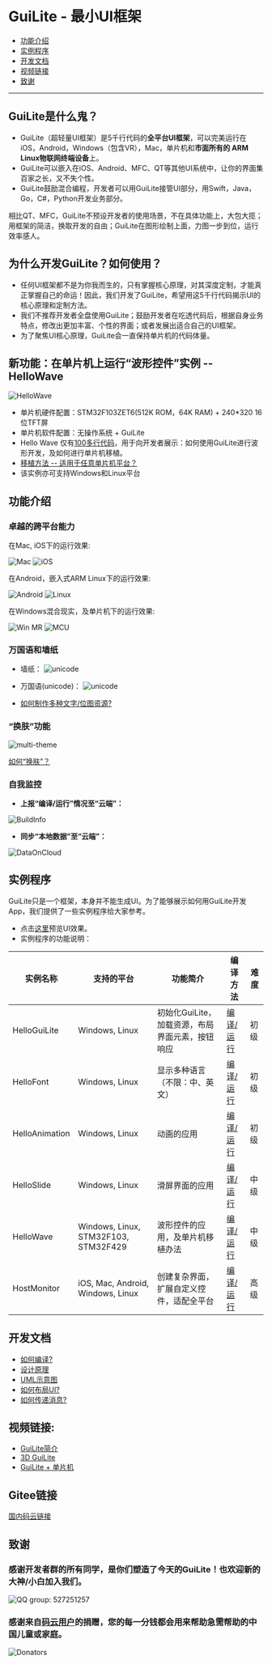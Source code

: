 # GuiLite - 最小UI框架
- [功能介绍](#功能介绍)
- [实例程序](#实例程序)
- [开发文档](#开发文档)
- [视频链接](#视频链接)
- [致谢](#致谢)
***
## GuiLite是什么鬼？
- GuiLite（超轻量UI框架）是5千行代码的**全平台UI框架**，可以完美运行在iOS，Android，Windows（包含VR），Mac，单片机和**市面所有的 ARM Linux物联网终端设备**上。
- GuiLite可以嵌入在iOS、Android、MFC、QT等其他UI系统中，让你的界面集百家之长，又不失个性。
- GuiLite鼓励混合编程，开发者可以用GuiLite接管UI部分，用Swift，Java，Go，C#，Python开发业务部分。

相比QT、MFC，GuiLite不预设开发者的使用场景，不在具体功能上，大包大揽；用框架的简洁，换取开发的自由；GuiLite在图形绘制上面，力图一步到位，运行效率感人。

## 为什么开发GuiLite？如何使用？
- 任何UI框架都不是为你我而生的，只有掌握核心原理，对其深度定制，才能真正掌握自己的命运！因此，我们开发了GuiLite，希望用这5千行代码揭示UI的核心原理和定制方法。
- 我们不推荐开发者全盘使用GuiLite；鼓励开发者在吃透代码后，根据自身业务特点，修改出更加丰富、个性的界面；或者发展出适合自己的UI框架。
- 为了聚焦UI核心原理，GuiLite会一直保持单片机的代码体量。

## 新功能：在单片机上运行“波形控件”实例 -- HelloWave
![HelloWave](HelloWave.gif)
- 单片机硬件配置：STM32F103ZET6(512K ROM，64K RAM) + 240*320 16位TFT屏
- 单片机软件配置：无操作系统 + GuiLite
- Hello Wave 仅有[100多行代码](https://github.com/idea4good/GuiLiteSamples/blob/master/HelloWave/UIcode/UIcode.cpp)，用于向开发者展示：如何使用GuiLite进行波形开发，及如何进行单片机移植。
- [移植方法 -- 适用于任意单片机平台？](https://github.com/idea4good/GuiLiteSamples/blob/master/HelloWave/README.md#How-to-port-on-any-MCU-)
- 该实例亦可支持Windows和Linux平台

## 功能介绍
### 卓越的跨平台能力
在Mac, iOS下的运行效果:

![Mac](Mac.gif) ![iOS](Ios.landscape.gif)

在Android，嵌入式ARM Linux下的运行效果:

![Android](Android.gif) ![Linux](Linux.gif)

在Windows混合现实，及单片机下的运行效果:

![Win MR](WinMR.gif) ![MCU](MCU.gif)

### 万国语和墙纸
- 墙纸：
![unicode](wallpaper.jpg)

- 万国语(unicode)：
![unicode](unicode.jpg)

- [如何制作多种文字/位图资源?](https://github.com/idea4good/GuiLiteToolkit)

### “换肤”功能
![multi-theme](multi-theme.png)

[如何“换肤”？](https://github.com/idea4good/GuiLiteSamples/blob/master/HostMonitor/SampleCode/source/resource/resource.cpp)

### 自我监控
- **上报“编译/运行”情况至“云端”：**

![BuildInfo](BuildInfo.png)

- **同步“本地数据”至“云端”：**

![DataOnCloud](data_on_cloud.png)

## 实例程序
GuiLite只是一个框架，本身并不能生成UI。为了能够展示如何用GuiLite开发App，我们提供了一些实例程序给大家参考。
- 点击[这里](https://github.com/idea4good/GuiLiteSamples)预览UI效果。
- 实例程序的功能说明：

| 实例名称 | 支持的平台 | 功能简介 | 编译方法 | 难度 |
| --- | --- | --- | --- | --- |
| HelloGuiLite | Windows, Linux | 初始化GuiLite，加载资源，布局界面元素，按钮响应 | [编译/运行](https://github.com/idea4good/GuiLiteSamples/blob/master/HelloGuiLite/README.md) | 初级 |
| HelloFont | Windows, Linux | 显示多种语言（不限：中、英文） | [编译/运行](https://github.com/idea4good/GuiLiteSamples/blob/master/HelloFont/README.md) | 初级 |
| HelloAnimation | Windows, Linux | 动画的应用 | [编译/运行](https://github.com/idea4good/GuiLiteSamples/blob/master/HelloAnimation/README.md) | 初级 |
| HelloSlide | Windows, Linux | 滑屏界面的应用 | [编译/运行](https://github.com/idea4good/GuiLiteSamples/blob/master/HelloSlide/README.md) | 中级 |
| HelloWave | Windows, Linux, STM32F103, STM32F429 | 波形控件的应用，及单片机移植办法 | [编译/运行](https://github.com/idea4good/GuiLiteSamples/blob/master/HelloWave/README.md) | 中级 |
| HostMonitor | iOS, Mac, Android, Windows, Linux | 创建复杂界面，扩展自定义控件，适配全平台 | [编译/运行](https://github.com/idea4good/GuiLiteSamples/blob/master/HostMonitor/README.md) | 高级 |
## 开发文档
- [如何编译?](HowToBuild.md)
- [设计原理](CodeWalkthrough-cn.md)
- [UML示意图](UML.md)
- [如何布局UI?](HowLayoutWork.md)
- [如何传递消息?](HowMessageWork.md)

## 视频链接:
- [GuiLite简介](https://v.youku.com/v_show/id_XMzA5NTMzMTYyOA)
- [3D GuiLite](https://v.youku.com/v_show/id_XMzYxNTE3MTI0MA)
- [GuiLite + 单片机](https://v.youku.com/v_show/id_XNDAwNzM5MTM3Ng)

## Gitee链接
[国内码云链接](https://gitee.com/idea4good/GuiLite)

## 致谢
### 感谢开发者群的所有同学，是你们塑造了今天的GuiLite！也欢迎新的大神/小白加入我们。
![QQ group: 527251257](qq.group.jpg)
### 感谢来自[码云用户](https://gitee.com/idea4good/GuiLite)的捐赠，您的每一分钱都会用来帮助急需帮助的中国儿童或家庭。
![Donators](donation.jpg)

